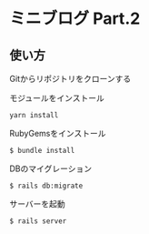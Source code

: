 # ミニブログ Part.2

## 使い方
Gitからリポジトリをクローンする

モジュールをインストール
```
yarn install
```

RubyGemsをインストール
```
$ bundle install
```

DBのマイグレーション

```
$ rails db:migrate
```

サーバーを起動
```
$ rails server
```
